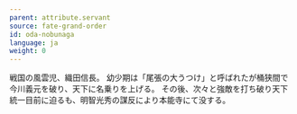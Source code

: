 ```yaml
---
parent: attribute.servant
source: fate-grand-order
id: oda-nobunaga
language: ja
weight: 0
---
```


戦国の風雲児、織田信長。
幼少期は「尾張の大うつけ」と呼ばれたが桶狭間で今川義元を破り、天下に名乗りを上げる。
その後、次々と強敵を打ち破り天下統一目前に迫るも、明智光秀の謀反により本能寺にて没する。
